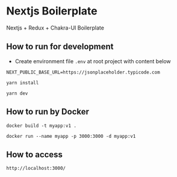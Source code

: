 # Nextjs Boilerplate
Nextjs + Redux + Chakra-UI Boilerplate

## How to run for development
- Create environment file `.env` at root project with content below
```
NEXT_PUBLIC_BASE_URL=https://jsonplaceholder.typicode.com
```

```
yarn install
```

```
yarn dev
```

## How to run by Docker
```
docker build -t myapp:v1 .
```

```
docker run --name myapp -p 3000:3000 -d myapp:v1
```

## How to access
```
http://localhost:3000/
```
